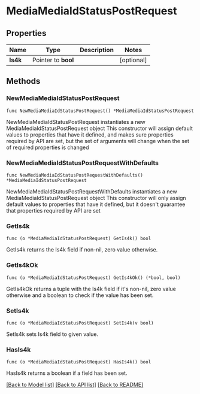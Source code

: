# MediaMediaIdStatusPostRequest

## Properties

Name | Type | Description | Notes
------------ | ------------- | ------------- | -------------
**Is4k** | Pointer to **bool** |  | [optional] 

## Methods

### NewMediaMediaIdStatusPostRequest

`func NewMediaMediaIdStatusPostRequest() *MediaMediaIdStatusPostRequest`

NewMediaMediaIdStatusPostRequest instantiates a new MediaMediaIdStatusPostRequest object
This constructor will assign default values to properties that have it defined,
and makes sure properties required by API are set, but the set of arguments
will change when the set of required properties is changed

### NewMediaMediaIdStatusPostRequestWithDefaults

`func NewMediaMediaIdStatusPostRequestWithDefaults() *MediaMediaIdStatusPostRequest`

NewMediaMediaIdStatusPostRequestWithDefaults instantiates a new MediaMediaIdStatusPostRequest object
This constructor will only assign default values to properties that have it defined,
but it doesn't guarantee that properties required by API are set

### GetIs4k

`func (o *MediaMediaIdStatusPostRequest) GetIs4k() bool`

GetIs4k returns the Is4k field if non-nil, zero value otherwise.

### GetIs4kOk

`func (o *MediaMediaIdStatusPostRequest) GetIs4kOk() (*bool, bool)`

GetIs4kOk returns a tuple with the Is4k field if it's non-nil, zero value otherwise
and a boolean to check if the value has been set.

### SetIs4k

`func (o *MediaMediaIdStatusPostRequest) SetIs4k(v bool)`

SetIs4k sets Is4k field to given value.

### HasIs4k

`func (o *MediaMediaIdStatusPostRequest) HasIs4k() bool`

HasIs4k returns a boolean if a field has been set.


[[Back to Model list]](../README.md#documentation-for-models) [[Back to API list]](../README.md#documentation-for-api-endpoints) [[Back to README]](../README.md)


